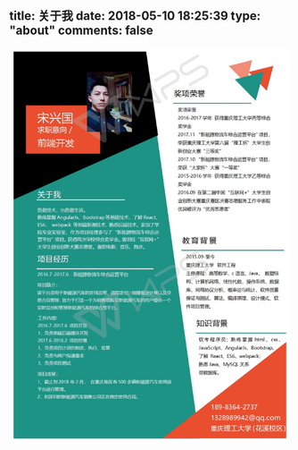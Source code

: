 title: 关于我
date: 2018-05-10 18:25:39
type: "about"
comments: false
---
![resume](./../images/resume.jpg)